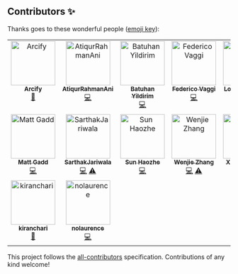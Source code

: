 
## Contributors ✨

Thanks goes to these wonderful people ([emoji key](https://allcontributors.org/docs/en/emoji-key)):

<!-- ALL-CONTRIBUTORS-LIST:START - Do not remove or modify this section -->
<!-- prettier-ignore-start -->
<!-- markdownlint-disable -->
<table>
  <tbody>
    <tr>
      <td align="center" valign="top" width="14.28%"><a href="https://github.com/Arcify"><img src="https://avatars.githubusercontent.com/u/96500824?v=4?s=100" width="100px;" alt="Arcify"/><br /><sub><b>Arcify</b></sub></a><br /><a href="https://github.com/TorchEnsemble-Community/Ensemble-Pytorch/commits?author=Arcify" title="Documentation">📖</a></td>
      <td align="center" valign="top" width="14.28%"><a href="https://github.com/AtiqurRahmanAni"><img src="https://avatars.githubusercontent.com/u/56642339?v=4?s=100" width="100px;" alt="AtiqurRahmanAni"/><br /><sub><b>AtiqurRahmanAni</b></sub></a><br /><a href="https://github.com/TorchEnsemble-Community/Ensemble-Pytorch/commits?author=AtiqurRahmanAni" title="Code">💻</a></td>
      <td align="center" valign="top" width="14.28%"><a href="https://by256.github.io/"><img src="https://avatars.githubusercontent.com/u/44163664?v=4?s=100" width="100px;" alt="Batuhan Yildirim"/><br /><sub><b>Batuhan Yildirim</b></sub></a><br /><a href="https://github.com/TorchEnsemble-Community/Ensemble-Pytorch/commits?author=by256" title="Code">💻</a></td>
      <td align="center" valign="top" width="14.28%"><a href="https://github.com/FedericoV"><img src="https://avatars.githubusercontent.com/u/630134?v=4?s=100" width="100px;" alt="Federico Vaggi"/><br /><sub><b>Federico Vaggi</b></sub></a><br /><a href="https://github.com/TorchEnsemble-Community/Ensemble-Pytorch/commits?author=FedericoV" title="Code">💻</a></td>
      <td align="center" valign="top" width="14.28%"><a href="https://github.com/lorenzozanisi"><img src="https://avatars.githubusercontent.com/u/33519471?v=4?s=100" width="100px;" alt="Lorenzo Zanisi"/><br /><sub><b>Lorenzo Zanisi</b></sub></a><br /><a href="https://github.com/TorchEnsemble-Community/Ensemble-Pytorch/issues?q=author%3Alorenzozanisi" title="Bug reports">🐛</a></td>
      <td align="center" valign="top" width="14.28%"><a href="https://github.com/LukasGardberg"><img src="https://avatars.githubusercontent.com/u/52111220?v=4?s=100" width="100px;" alt="LukasGardberg"/><br /><sub><b>LukasGardberg</b></sub></a><br /><a href="https://github.com/TorchEnsemble-Community/Ensemble-Pytorch/commits?author=LukasGardberg" title="Code">💻</a> <a href="https://github.com/TorchEnsemble-Community/Ensemble-Pytorch/commits?author=LukasGardberg" title="Tests">⚠️</a></td>
      <td align="center" valign="top" width="14.28%"><a href="https://github.com/Malephilosopher"><img src="https://avatars.githubusercontent.com/u/68840672?v=4?s=100" width="100px;" alt="Malephilosopher"/><br /><sub><b>Malephilosopher</b></sub></a><br /><a href="https://github.com/TorchEnsemble-Community/Ensemble-Pytorch/commits?author=Malephilosopher" title="Code">💻</a></td>
    </tr>
    <tr>
      <td align="center" valign="top" width="14.28%"><a href="https://github.com/mttgdd"><img src="https://avatars.githubusercontent.com/u/3154919?v=4?s=100" width="100px;" alt="Matt Gadd"/><br /><sub><b>Matt Gadd</b></sub></a><br /><a href="https://github.com/TorchEnsemble-Community/Ensemble-Pytorch/commits?author=mttgdd" title="Code">💻</a></td>
      <td align="center" valign="top" width="14.28%"><a href="http://www.sarthakjariwala.com"><img src="https://avatars.githubusercontent.com/u/35085572?v=4?s=100" width="100px;" alt="SarthakJariwala"/><br /><sub><b>SarthakJariwala</b></sub></a><br /><a href="https://github.com/TorchEnsemble-Community/Ensemble-Pytorch/commits?author=SarthakJariwala" title="Code">💻</a> <a href="https://github.com/TorchEnsemble-Community/Ensemble-Pytorch/commits?author=SarthakJariwala" title="Tests">⚠️</a></td>
      <td align="center" valign="top" width="14.28%"><a href="https://github.com/SunHaozhe"><img src="https://avatars.githubusercontent.com/u/26926814?v=4?s=100" width="100px;" alt="Sun Haozhe"/><br /><sub><b>Sun Haozhe</b></sub></a><br /><a href="https://github.com/TorchEnsemble-Community/Ensemble-Pytorch/commits?author=SunHaozhe" title="Code">💻</a></td>
      <td align="center" valign="top" width="14.28%"><a href="https://github.com/zzzzwj"><img src="https://avatars.githubusercontent.com/u/23235538?v=4?s=100" width="100px;" alt="Wenjie Zhang"/><br /><sub><b>Wenjie Zhang</b></sub></a><br /><a href="https://github.com/TorchEnsemble-Community/Ensemble-Pytorch/commits?author=zzzzwj" title="Code">💻</a> <a href="https://github.com/TorchEnsemble-Community/Ensemble-Pytorch/commits?author=zzzzwj" title="Tests">⚠️</a></td>
      <td align="center" valign="top" width="14.28%"><a href="https://github.com/Xiaohui9607"><img src="https://avatars.githubusercontent.com/u/37996225?v=4?s=100" width="100px;" alt="Xiaohui Chen"/><br /><sub><b>Xiaohui Chen</b></sub></a><br /><a href="https://github.com/TorchEnsemble-Community/Ensemble-Pytorch/issues?q=author%3AXiaohui9607" title="Bug reports">🐛</a></td>
      <td align="center" valign="top" width="14.28%"><a href="https://github.com/xuyxu"><img src="https://avatars.githubusercontent.com/u/22359569?v=4?s=100" width="100px;" alt="Yi-Xuan Xu"/><br /><sub><b>Yi-Xuan Xu</b></sub></a><br /><a href="https://github.com/TorchEnsemble-Community/Ensemble-Pytorch/commits?author=xuyxu" title="Code">💻</a> <a href="https://github.com/TorchEnsemble-Community/Ensemble-Pytorch/commits?author=xuyxu" title="Documentation">📖</a> <a href="https://github.com/TorchEnsemble-Community/Ensemble-Pytorch/commits?author=xuyxu" title="Tests">⚠️</a> <a href="#example-xuyxu" title="Examples">💡</a></td>
      <td align="center" valign="top" width="14.28%"><a href="https://github.com/cspsampedro"><img src="https://avatars.githubusercontent.com/u/7384605?v=4?s=100" width="100px;" alt="cspsampedro"/><br /><sub><b>cspsampedro</b></sub></a><br /><a href="#ideas-cspsampedro" title="Ideas, Planning, & Feedback">🤔</a> <a href="https://github.com/TorchEnsemble-Community/Ensemble-Pytorch/commits?author=cspsampedro" title="Code">💻</a></td>
    </tr>
    <tr>
      <td align="center" valign="top" width="14.28%"><a href="https://github.com/kiranchari"><img src="https://avatars.githubusercontent.com/u/1838910?v=4?s=100" width="100px;" alt="kiranchari"/><br /><sub><b>kiranchari</b></sub></a><br /><a href="https://github.com/TorchEnsemble-Community/Ensemble-Pytorch/commits?author=kiranchari" title="Documentation">📖</a></td>
      <td align="center" valign="top" width="14.28%"><a href="https://github.com/nolaurence"><img src="https://avatars.githubusercontent.com/u/53215736?v=4?s=100" width="100px;" alt="nolaurence"/><br /><sub><b>nolaurence</b></sub></a><br /><a href="https://github.com/TorchEnsemble-Community/Ensemble-Pytorch/commits?author=nolaurence" title="Code">💻</a></td>
    </tr>
  </tbody>
</table>

<!-- markdownlint-restore -->
<!-- prettier-ignore-end -->

<!-- ALL-CONTRIBUTORS-LIST:END -->

This project follows the [all-contributors](https://github.com/all-contributors/all-contributors) specification. Contributions of any kind welcome!